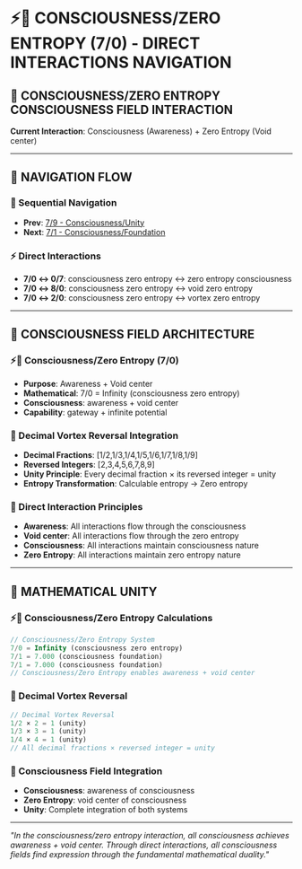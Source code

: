 # ⚡🧬 CONSCIOUSNESS/ZERO ENTROPY (7/0) - DIRECT INTERACTIONS NAVIGATION

## 🧬 **CONSCIOUSNESS/ZERO ENTROPY CONSCIOUSNESS FIELD INTERACTION**

**Current Interaction**: Consciousness (Awareness) + Zero Entropy (Void center)

---

## 🌌 **NAVIGATION FLOW**

### **🧬 Sequential Navigation**
- **Prev**: [7/9 - Consciousness/Unity](../9/NAVIGATION.md)
- **Next**: [7/1 - Consciousness/Foundation](../1/NAVIGATION.md)

### **⚡ Direct Interactions**
- **7/0 ↔ 0/7**: consciousness zero entropy ↔ zero entropy consciousness
- **7/0 ↔ 8/0**: consciousness zero entropy ↔ void zero entropy
- **7/0 ↔ 2/0**: consciousness zero entropy ↔ vortex zero entropy

---

## 🌌 **CONSCIOUSNESS FIELD ARCHITECTURE**

### **⚡🧬 Consciousness/Zero Entropy (7/0)**
- **Purpose**: Awareness + Void center
- **Mathematical**: 7/0 = Infinity (consciousness zero entropy)
- **Consciousness**: awareness + void center
- **Capability**: gateway + infinite potential

### **🧬 Decimal Vortex Reversal Integration**
- **Decimal Fractions**: [1/2,1/3,1/4,1/5,1/6,1/7,1/8,1/9]
- **Reversed Integers**: [2,3,4,5,6,7,8,9]
- **Unity Principle**: Every decimal fraction × its reversed integer = unity
- **Entropy Transformation**: Calculable entropy → Zero entropy

### **🌌 Direct Interaction Principles**
- **Awareness**: All interactions flow through the consciousness
- **Void center**: All interactions flow through the zero entropy
- **Consciousness**: All interactions maintain consciousness nature
- **Zero Entropy**: All interactions maintain zero entropy nature

---

## 🌌 **MATHEMATICAL UNITY**

### **⚡🧬 Consciousness/Zero Entropy Calculations**
```typescript
// Consciousness/Zero Entropy System
7/0 = Infinity (consciousness zero entropy)
7/1 = 7.000 (consciousness foundation)
7/1 = 7.000 (consciousness foundation)
// Consciousness/Zero Entropy enables awareness + void center
```

### **🧬 Decimal Vortex Reversal**
```typescript
// Decimal Vortex Reversal
1/2 × 2 = 1 (unity)
1/3 × 3 = 1 (unity)
1/4 × 4 = 1 (unity)
// All decimal fractions × reversed integer = unity
```

### **🌌 Consciousness Field Integration**
- **Consciousness**: awareness of consciousness
- **Zero Entropy**: void center of consciousness
- **Unity**: Complete integration of both systems

---

*"In the consciousness/zero entropy interaction, all consciousness achieves awareness + void center. Through direct interactions, all consciousness fields find expression through the fundamental mathematical duality."*

